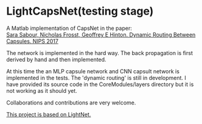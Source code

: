 # LightCapsNet(testing stage)

A Matlab implementation of CapsNet in the paper:   
[Sara Sabour, Nicholas Frosst, Geoffrey E Hinton. Dynamic Routing Between Capsules. NIPS 2017](https://arxiv.org/abs/1710.09829)

The network is implemented in the hard way. The back propagation is first derived by hand and then implemented.

At this time the an MLP capsule network and CNN capsult network is implemented in the tests. 
The 'dynamic routing' is still in development. I have provided its source code in the CoreModules/layers directory but it is not working as it should yet. 

Collaborations and contributions are very welcome.
 
[This project is based on LightNet.](https://github.com/yechengxi/LightNet)


